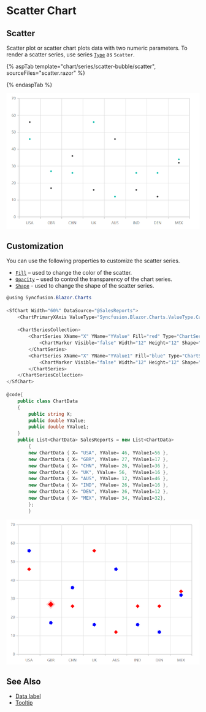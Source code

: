 # Scatter Chart

## Scatter

Scatter plot or scatter chart plots data with two numeric parameters. To render a scatter series, use series [`Type`](https://help.syncfusion.com/cr/cref_files/aspnetcore-js2/aspnetcore/Syncfusion.EJ2~Syncfusion.EJ2.Charts.ChartSeries~Type.html) as `Scatter`.

{% aspTab template="chart/series/scatter-bubble/scatter", sourceFiles="scatter.razor" %}

{% endaspTab %}

![Scatter Charts](../images/chart-types-images/scatter.png)

## Customization

You can use the following properties to customize the scatter series.

* [`Fill`](https://help.syncfusion.com/cr/cref_files/aspnetcore-js2/aspnetcore/Syncfusion.EJ2~Syncfusion.EJ2.Charts.ChartSeries~Fill.html) – used to change the color of the scatter.
* [`Opacity`](https://help.syncfusion.com/cr/blazor/Syncfusion.Blazor~Syncfusion.Blazor.Charts.ChartSeries~Opacity.html) – used to control the transparency of the chart series.
* [`Shape`](https://help.syncfusion.com/cr/blazor/Syncfusion.Blazor~Syncfusion.Blazor.ChartCommonMarkerSettings~Shape.html) - used to change the shape of the scatter series.

```csharp
@using Syncfusion.Blazor.Charts

<SfChart Width="60%" DataSource="@SalesReports">
    <ChartPrimaryXAxis ValueType="Syncfusion.Blazor.Charts.ValueType.Category"></ChartPrimaryXAxis>

    <ChartSeriesCollection>
        <ChartSeries XName="X" YName="YValue" Fill="red" Type="ChartSeriesType.Scatter">
            <ChartMarker Visible="false" Width="12" Height="12" Shape="ChartShape.Diamond"></ChartMarker>
        </ChartSeries>
        <ChartSeries XName="X" YName="YValue1" Fill="blue" Type="ChartSeriesType.Scatter">
            <ChartMarker Visible="false" Width="12" Height="12" Shape="ChartShape.Pentagon"></ChartMarker>
        </ChartSeries>
    </ChartSeriesCollection>
</SfChart>

@code{
    public class ChartData
    {
        public string X;
        public double YValue;
        public double YValue1;
    }
    public List<ChartData> SalesReports = new List<ChartData>
        {
        new ChartData { X= "USA", YValue= 46, YValue1=56 },
        new ChartData { X= "GBR", YValue= 27, YValue1=17 },
        new ChartData { X= "CHN", YValue= 26, YValue1=36 },
        new ChartData { X= "UK", YValue= 56,  YValue1=16 },
        new ChartData { X= "AUS", YValue= 12, YValue1=46 },
        new ChartData { X= "IND", YValue= 26, YValue1=16 },
        new ChartData { X= "DEN", YValue= 26, YValue1=12 },
        new ChartData { X= "MEX", YValue= 34, YValue1=32},
        };
        }

```

![Custom Scatter Charts](../images/chart-types-images/custom-scatter.png)

## See Also

* [Data label](../data-labels)
* [Tooltip](../tool-tip)